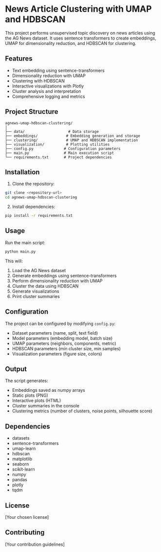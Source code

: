# News Article Clustering with UMAP and HDBSCAN

This project performs unsupervised topic discovery on news articles using the AG News dataset. It uses sentence transformers to create embeddings, UMAP for dimensionality reduction, and HDBSCAN for clustering.

## Features

- Text embedding using sentence-transformers
- Dimensionality reduction with UMAP
- Clustering with HDBSCAN
- Interactive visualizations with Plotly
- Cluster analysis and interpretation
- Comprehensive logging and metrics

## Project Structure

```
agnews-umap-hdbscan-clustering/
│
├── data/                    # Data storage
├── embeddings/             # Embedding generation and storage
├── clustering/             # UMAP and HDBSCAN implementation
├── visualization/          # Plotting utilities
├── config.py              # Configuration parameters
├── main.py                # Main execution script
└── requirements.txt       # Project dependencies
```

## Installation

1. Clone the repository:
```bash
git clone <repository-url>
cd agnews-umap-hdbscan-clustering
```

2. Install dependencies:
```bash
pip install -r requirements.txt
```

## Usage

Run the main script:
```bash
python main.py
```

This will:
1. Load the AG News dataset
2. Generate embeddings using sentence-transformers
3. Perform dimensionality reduction with UMAP
4. Cluster the data using HDBSCAN
5. Generate visualizations
6. Print cluster summaries

## Configuration

The project can be configured by modifying `config.py`:

- Dataset parameters (name, split, text field)
- Model parameters (embedding model, batch size)
- UMAP parameters (neighbors, components, metric)
- HDBSCAN parameters (min cluster size, min samples)
- Visualization parameters (figure size, colors)

## Output

The script generates:
- Embeddings saved as numpy arrays
- Static plots (PNG)
- Interactive plots (HTML)
- Cluster summaries in the console
- Clustering metrics (number of clusters, noise points, silhouette score)

## Dependencies

- datasets
- sentence-transformers
- umap-learn
- hdbscan
- matplotlib
- seaborn
- scikit-learn
- numpy
- pandas
- plotly
- tqdm

## License

[Your chosen license]

## Contributing

[Your contribution guidelines] 